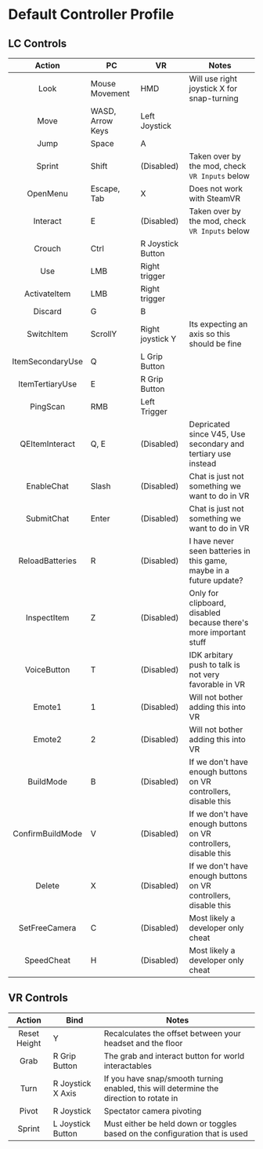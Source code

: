 # Default Controller Profile

## LC Controls

|      Action      | PC               | VR                | Notes                                                               |
| :--------------: | ---------------- | ----------------- | ------------------------------------------------------------------- |
|       Look       | Mouse Movement   | HMD               | Will use right joystick X for snap-turning                          |
|       Move       | WASD, Arrow Keys | Left Joystick     |                                                                     |
|       Jump       | Space            | A                 |                                                                     |
|      Sprint      | Shift            | (Disabled)        | Taken over by the mod, check `VR Inputs` below                      |
|     OpenMenu     | Escape, Tab      | X                 | Does not work with SteamVR                                          |
|     Interact     | E                | (Disabled)        | Taken over by the mod, check `VR Inputs` below                      |
|      Crouch      | Ctrl             | R Joystick Button |                                                                     |
|       Use        | LMB              | Right trigger     |                                                                     |
|   ActivateItem   | LMB              | Right trigger     |                                                                     |
|     Discard      | G                | B                 |                                                                     |
|    SwitchItem    | ScrollY          | Right joystick Y  | Its expecting an axis so this should be fine                        |
| ItemSecondaryUse | Q                | L Grip Button     |                                                                     |
| ItemTertiaryUse  | E                | R Grip Button     |                                                                     |
|     PingScan     | RMB              | Left Trigger      |                                                                     |
|  QEItemInteract  | Q, E             | (Disabled)        | Depricated since V45, Use secondary and tertiary use instead        |
|    EnableChat    | Slash            | (Disabled)        | Chat is just not something we want to do in VR                      |
|    SubmitChat    | Enter            | (Disabled)        | Chat is just not something we want to do in VR                      |
| ReloadBatteries  | R                | (Disabled)        | I have never seen batteries in this game, maybe in a future update? |
|   InspectItem    | Z                | (Disabled)        | Only for clipboard, disabled because there's more important stuff   |
|   VoiceButton    | T                | (Disabled)        | IDK arbitary push to talk is not very favorable in VR               |
|      Emote1      | 1                | (Disabled)        | Will not bother adding this into VR                                 |
|      Emote2      | 2                | (Disabled)        | Will not bother adding this into VR                                 |
|    BuildMode     | B                | (Disabled)        | If we don't have enough buttons on VR controllers, disable this     |
| ConfirmBuildMode | V                | (Disabled)        | If we don't have enough buttons on VR controllers, disable this     |
|      Delete      | X                | (Disabled)        | If we don't have enough buttons on VR controllers, disable this     |
|  SetFreeCamera   | C                | (Disabled)        | Most likely a developer only cheat                                  |
|    SpeedCheat    | H                | (Disabled)        | Most likely a developer only cheat                                  |

## VR Controls

|    Action    | Bind              | Notes                                                                                   |
| :----------: | ----------------- | --------------------------------------------------------------------------------------- |
| Reset Height | Y                 | Recalculates the offset between your headset and the floor                              |
|     Grab     | R Grip Button     | The grab and interact button for world interactables                                    |
|     Turn     | R Joystick X Axis | If you have snap/smooth turning enabled, this will determine the direction to rotate in |
|    Pivot     | R Joystick        | Spectator camera pivoting                                                               |
|    Sprint    | L Joystick Button | Must either be held down or toggles based on the configuration that is used             |
